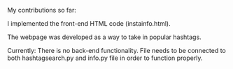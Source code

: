 My contributions so far:

I implemented the front-end HTML code (instainfo.html). 

The webpage was developed as a way to take in popular hashtags.

Currently:
There is no back-end functionality. File needs to be connected to both
hashtagsearch.py and info.py file in order to function properly.
